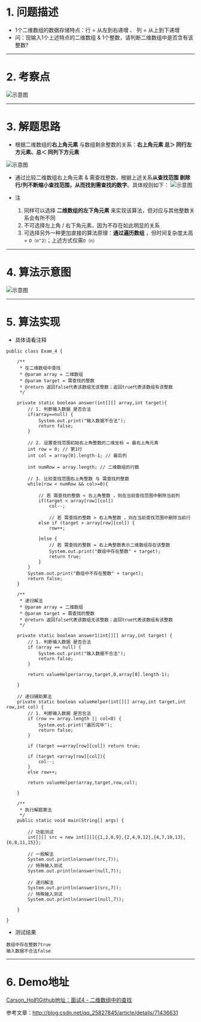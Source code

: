 # 1. 问题描述
- 1个二维数组的数据存储特点：行 = 从左到右递增 、 列 = 从上到下递增
- 问：现输入1个上述特点的二维数组 & 1个整数，请判断二维数组中是否含有该整数?

***

# 2. 考察点
![示意图](http://upload-images.jianshu.io/upload_images/944365-ed420edc6a06fb0b.png?imageMogr2/auto-orient/strip%7CimageView2/2/w/1240)

***
# 3. 解题思路
- 根据二维数组的**右上角元素** 与数组剩余整数的关系：**右上角元素 总＞ 同行左方元素、总＜ 同列下方元素**

![示意图](http://upload-images.jianshu.io/upload_images/944365-f1598df46f0143df.png?imageMogr2/auto-orient/strip%7CimageView2/2/w/1240)


- 通过比较二维数组右上角元素 & 需查找整数，根据上述关系**从查找范围 剔除 行/列不断缩小查找范围，从而找到需查找的数字**。具体规则如下：
![示意图](http://upload-images.jianshu.io/upload_images/944365-e8e8bf3a3c12b87e.png?imageMogr2/auto-orient/strip%7CimageView2/2/w/1240)


- 注
  1. 同样可以选择 **二维数组的左下角元素** 来实现该算法，但对应与其他整数关系会有所不同
  2. 不可选择左上角 / 右下角元素，因为不存在如此明显的关系
  3. 可选择另外一种更加直接的算法原理：**通过遍历数组** ，但时间复杂度太高 = `O（n^2）`；上述方式仅需`O（n）`


***
# 4. 算法示意图
![示意图](http://upload-images.jianshu.io/upload_images/944365-b8a6333885b963cc.png?imageMogr2/auto-orient/strip%7CimageView2/2/w/1240)

***

# 5. 算法实现
- 具体请看注释

```
public class Exam_4 {

    /**
     * 在二维数组中查找
     * @param array = 二维数组
     * @param target = 需查找的整数
     * @return 返回false代表该数组无该整数；返回true代表该数组有该整数
     */

    private static boolean answer(int[][] array,int target){
        // 1. 判断输入数据 是否合法
        if(array==null) {
            System.out.print("输入数据不合法");
            return false;
        }

        // 2. 设置查找范围初始右上角整数的二维坐标 = 最右上角元素
        int row = 0; // 第1行
        int col = array[0].length-1; // 最后列

        int numRow = array.length; // 二维数组的行数

        // 3. 比较查找范围右上角整数 与 需查找的整数
        while(row < numRow && col>=0){

            // 若 需查找的整数 < 右上角整数 ，则在当前查找范围中删除当前列
            if(target < array[row][col])
                col--;

                // 若 需查找的整数 > 右上角整数 ，则在当前查找范围中删除当前行
            else if (target > array[row][col]) {
                row++;

            }else {
                // 若 需查找的整数 = 右上角整数表示二维数组存在该整数
                System.out.print("数组中存在整数" + target);
                return true;
            }
        }
        System.out.print("数组中不存在整数" + target);
        return false;
    }

    /**
     * 递归解法
     * @param array = 二维数组
     * @param target = 需查找的整数
     * @return 返回false代表该数组无该整数；返回true代表该数组有该整数
     */

    private static boolean answer1(int[][] array,int target) {
        // 1. 判断输入数据 是否合法
        if (array == null) {
            System.out.print("输入数据不合法");
            return false;
        }

        return valueHelper(array,target,0,array[0].length-1);

    }
    
    // 递归辅助算法
    private static boolean valueHelper(int[][] array,int target,int row,int col) {
        // 1. 判断输入数据 是否合法
        if (row >= array.length || col<0) {
            System.out.print("遍历完毕");
            return false;
        }

        if (target ==array[row][col]) return true;

        if (target <array[row][col]){
            col--;
        }
        else row++;

        return valueHelper(array,target,row,col);

    }

    /**
     * 执行解题算法
     */
    public static void main(String[] args) {

        // 功能测试
        int[][] src = new int[][]{{1,2,8,9},{2,4,9,12},{4,7,10,13},{6,8,11,15}};
        
        // 一般解法
        System.out.println(answer(src,7));
        // 特殊输入测试
        System.out.println(answer(null,7));
        
        // 递归解法
        System.out.println(answer1(src,7));
        // 特殊输入测试
        System.out.println(answer1(null,7));

    }

}
```

- 测试结果

```
数组中存在整数7true
输入数据不合法false
```

***
# 6. Demo地址
[Carson_Ho的Github地址：面试4 - 二维数组中的查找](https://github.com/Carson-Ho/AlgorithmLearning)


参考文章：http://blog.csdn.net/qq_25827845/article/details/71436631